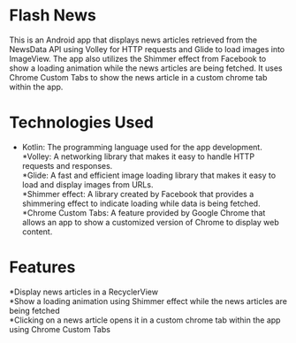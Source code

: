 # Flash News
This is an Android app that displays news articles retrieved from the NewsData API using Volley for HTTP requests and Glide to load images into ImageView. The app also utilizes the Shimmer effect from Facebook to show a loading animation while the news articles are being fetched. It uses Chrome Custom Tabs to show the news article in a custom chrome tab within the app.

# Technologies Used
* Kotlin: The programming language used for the app development.  
*Volley: A networking library that makes it easy to handle HTTP requests and responses.  
*Glide: A fast and efficient image loading library that makes it easy to load and display images from URLs.  
*Shimmer effect: A library created by Facebook that provides a shimmering effect to indicate loading while data is being fetched.   
*Chrome Custom Tabs: A feature provided by Google Chrome that allows an app to show a customized version of Chrome to display web content.  
# Features
*Display news articles in a RecyclerView  
*Show a loading animation using Shimmer effect while the news articles are being fetched  
*Clicking on a news article opens it in a custom chrome tab within the app using Chrome Custom Tabs  
